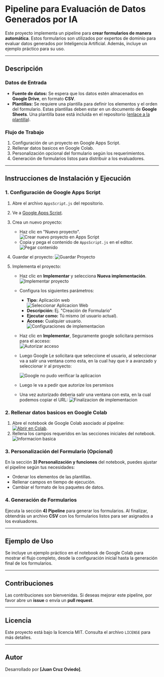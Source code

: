 # Pipeline para Evaluación de Datos Generados por IA

Este proyecto implementa un pipeline para **crear formularios de manera automática**. Estos formularios son utilizados por expertos de dominio para evaluar datos generados por Inteligencia Artificial. Además, incluye un ejemplo práctico para su uso.

---

## Descripción

### Datos de Entrada
- **Fuente de datos:** Se espera que los datos estén almacenados en **Google Drive**, en formato **CSV**.
- **Plantillas:** Se requiere una plantilla para definir los elementos y el orden del formulario. Estas plantillas deben estar en un documento de **Google Sheets**. Una plantilla base está incluida en el repositorio ([enlace a la plantilla](#)).

### Flujo de Trabajo
1. Configuración de un proyecto en Google Apps Script.
2. Rellenar datos basicos en Google Colab.
3. Personalización opcional del formulario según los requerimientos.
4. Generación de formularios listos para distribuir a los evaluadores.

---

## Instrucciones de Instalación y Ejecución

### 1. Configuración de Google Apps Script
1. Abre el archivo `AppsScript.js` del repositorio.
2. Ve a [Google Apps Script](https://script.google.com/home).
3. Crea un nuevo proyecto:
   - Haz clic en "Nuevo proyecto".  
     ![Crear nuevo proyecto en Apps Script](imagenes/nuevo_proyecto.png)
   - Copia y pega el contenido de `AppsScript.js` en el editor.  
     ![Pegar contenido](imagenes/pegar_contenido.png)
     
4. Guardar el proyecto:
   ![Guardar Proyecto](imagenes/guardar_proyecto.png)
   
5. Implementa el proyecto:
   - Haz clic en **Implementar** y selecciona **Nueva implementación**.  
     ![Implementar proyecto](imagenes/nueva_implementacion.png)
   - Configura los siguientes parámetros:
     - **Tipo:** Aplicación web  
       ![Seleccionar Aplicacion Web](imagenes/seleccionar_aplicacion_web.png)
     - **Descripción:** Ej. "Creación de Formulario"
     - **Ejecutar como:** Tú mismo (el usuario actual).
     - **Acceso:** Cualquier usuario.  
       ![Configuraciones de implementacion](imagenes/configuraciones.png)
   - Haz clic en **Implementar**, Seguramente google solicitara permisos para el acceso:  
     ![Autorizar acceso](https://github.com/juan-oviedo/PipelineEvaluacion/blob/main/imagenes/autorizar_acceso.png)
   - Luego Google Le solicitara que seleccione el usuario, al seleccionar va a salir una ventana como esta, en la cual hay que ir a avanzado y seleccionar ir al proyecto:
     
     ![Google no pudo verificar la aplicacion](imagenes/autorizar_acceso_1.png)
   - Luego le va a pedir que autorize los persmisos
   - Una vez autorizado deberia salir una ventana con esta, en la cual podemos copiar el URL:
     ![Finalizacion de implementacion](imagenes/finalizacion_implementacion.png)

### 2. Rellenar datos basicos en Google Colab
1. Abre el notebook de Google Colab asociado al pipeline:  
   [![Abrir en Colab](https://colab.research.google.com/assets/colab-badge.svg)](https://colab.research.google.com/github/juan-oviedo/PipelineEvaluacion/blob/main/Pipeline.ipynb).
2. Rellena los campos requeridos en las secciones iniciales del notebook.  
   ![Informacion basica](imagenes/relleno_de_informacion.png)

### 3. Personalización del Formulario (Opcional)
En la sección **3) Personalización y funciones** del notebook, puedes ajustar el pipeline según tus necesidades:
- Ordenar los elementos de las plantillas.
- Rellenar campos en tiempo de ejecución.
- Cambiar el formato de los paquetes de datos.

### 4. Generación de Formularios
Ejecuta la sección **4) Pipeline** para generar los formularios. Al finalizar, obtendrás un archivo **CSV** con los formularios listos para ser asignados a los evaluadores.

---

## Ejemplo de Uso
Se incluye un ejemplo práctico en el notebook de Google Colab para mostrar el flujo completo, desde la configuración inicial hasta la generación final de los formularios.

---

## Contribuciones
Las contribuciones son bienvenidas. Si deseas mejorar este pipeline, por favor abre un **issue** o envía un **pull request**.

---

## Licencia
Este proyecto está bajo la licencia MIT. Consulta el archivo `LICENSE` para más detalles.

---

## Autor
Desarrollado por **[Juan Cruz Oviedo]**.

